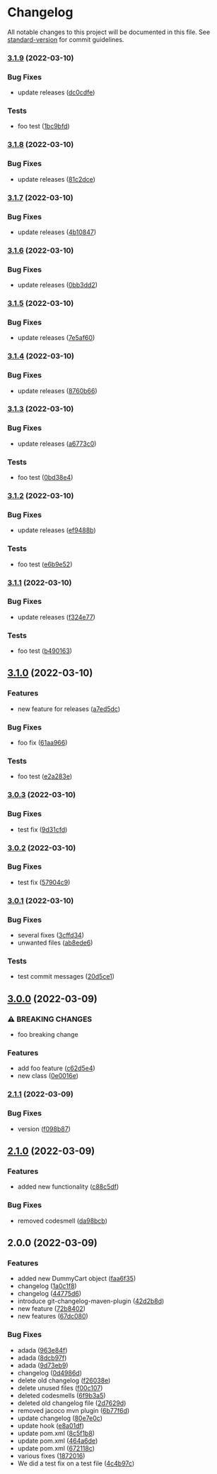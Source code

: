# Changelog

All notable changes to this project will be documented in this file. See [standard-version](https://github.com/conventional-changelog/standard-version) for commit guidelines.

### [3.1.9](https://github.com/EvgeniaPatsoni/TestRelease/compare/3.1.8...3.1.9) (2022-03-10)


### Bug Fixes

* update releases ([dc0cdfe](https://github.com/EvgeniaPatsoni/TestRelease/commits/dc0cdfed03780c08ce27bd2cb495d894f755a6e8))


### Tests

* foo test ([1bc9bfd](https://github.com/EvgeniaPatsoni/TestRelease/commits/1bc9bfd7d486bc965fca9f9e75494c42ac167ef7))

### [3.1.8](https://github.com/EvgeniaPatsoni/TestRelease/compare/3.1.7...3.1.8) (2022-03-10)


### Bug Fixes

* update releases ([81c2dce](https://github.com/EvgeniaPatsoni/TestRelease/commits/81c2dce14cac1c6622bd28f91cc4af7005cc3cb6))

### [3.1.7](https://github.com/EvgeniaPatsoni/TestRelease/compare/3.1.6...3.1.7) (2022-03-10)


### Bug Fixes

* update releases ([4b10847](https://github.com/EvgeniaPatsoni/TestRelease/commits/4b10847ead2131617027e89cc9418a3e2aeaca7b))

### [3.1.6](https://github.com/EvgeniaPatsoni/TestRelease/compare/3.1.5...3.1.6) (2022-03-10)


### Bug Fixes

* update releases ([0bb3dd2](https://github.com/EvgeniaPatsoni/TestRelease/commits/0bb3dd2ea86bffefca5ffe177ea8f86a564c9f83))

### [3.1.5](https://github.com/EvgeniaPatsoni/TestRelease/compare/3.1.4...3.1.5) (2022-03-10)


### Bug Fixes

* update releases ([7e5af60](https://github.com/EvgeniaPatsoni/TestRelease/commits/7e5af60ef3cf8a034c722958f90300d346e8db39))

### [3.1.4](https://github.com/EvgeniaPatsoni/TestRelease/compare/3.1.3...3.1.4) (2022-03-10)


### Bug Fixes

* update releases ([8760b66](https://github.com/EvgeniaPatsoni/TestRelease/commits/8760b66774bebf1381cf087f46c5e7160771156d))

### [3.1.3](https://github.com/EvgeniaPatsoni/TestRelease/compare/3.1.2...3.1.3) (2022-03-10)


### Bug Fixes

* update releases ([a6773c0](https://github.com/EvgeniaPatsoni/TestRelease/commits/a6773c0027ee1274644292bd19b87aa491242b8d))


### Tests

* foo test ([0bd38e4](https://github.com/EvgeniaPatsoni/TestRelease/commits/0bd38e456e91df280aac0c9d9ca0387d8d55d6a8))

### [3.1.2](https://github.com/EvgeniaPatsoni/TestRelease/compare/3.1.1...3.1.2) (2022-03-10)


### Bug Fixes

* update releases ([ef9488b](https://github.com/EvgeniaPatsoni/TestRelease/commits/ef9488b97b9c093d0071032554a317dc2d713be5))


### Tests

* foo test ([e6b9e52](https://github.com/EvgeniaPatsoni/TestRelease/commits/e6b9e52a9c1350f2cb9cfa3ccc5fa0b129700250))

### [3.1.1](https://github.com/EvgeniaPatsoni/TestRelease/compare/3.1.0...3.1.1) (2022-03-10)


### Bug Fixes

* update releases ([f324e77](https://github.com/EvgeniaPatsoni/TestRelease/commits/f324e77fa3001c2fad8501fab655411473a64421))


### Tests

* foo test ([b490163](https://github.com/EvgeniaPatsoni/TestRelease/commits/b490163b47c9ed70925342690f7fe1ddeb5e30c9))

## [3.1.0](https://github.com/EvgeniaPatsoni/TestRelease/compare/3.0.3...3.1.0) (2022-03-10)


### Features

* new feature for releases ([a7ed5dc](https://github.com/EvgeniaPatsoni/TestRelease/commits/a7ed5dc01c3e2a69f9e1a14d09ff887f25b09fe1))


### Bug Fixes

* foo fix ([61aa966](https://github.com/EvgeniaPatsoni/TestRelease/commits/61aa966384d606e2a0ba08eb4e404b393744bf63))


### Tests

* foo test ([e2a283e](https://github.com/EvgeniaPatsoni/TestRelease/commits/e2a283e2eaca49fd8b4f15ed7ba6d3d49e7697de))

### [3.0.3](https://github.com/EvgeniaPatsoni/TestRelease/compare/3.0.2...3.0.3) (2022-03-10)


### Bug Fixes

* test fix ([9d31cfd](https://github.com/EvgeniaPatsoni/TestRelease/commits/9d31cfdaf340fe2e11828a939b339ecbe84d8f9f))

### [3.0.2](https://github.com/EvgeniaPatsoni/TestRelease/compare/v3.0.1...v3.0.2) (2022-03-10)


### Bug Fixes

* test fix ([57904c9](https://github.com/EvgeniaPatsoni/TestRelease/commits/57904c942eb92286e77052410985eaba8ddd9f82))

### [3.0.1](https://github.com/EvgeniaPatsoni/TestRelease/compare/v3.0.0...v3.0.1) (2022-03-10)


### Bug Fixes

* several fixes ([3cffd34](https://github.com/EvgeniaPatsoni/TestRelease/commits/3cffd340449d1596ec8570f6cfe72c12ddf53188))
* unwanted files ([ab8ede6](https://github.com/EvgeniaPatsoni/TestRelease/commits/ab8ede6665213313cd2cf7a59f6f76e45553c8c7))


### Tests

* test commit messages ([20d5ce1](https://github.com/EvgeniaPatsoni/TestRelease/commits/20d5ce1c4ae607f24e1a667a04566fd2ece6842f))

## [3.0.0](https://github.com/EvgeniaPatsoni/TestRelease/compare/v2.1.1...v3.0.0) (2022-03-09)


### ⚠ BREAKING CHANGES

* foo breaking change

### Features

* add foo feature ([c62d5e4](https://github.com/EvgeniaPatsoni/TestRelease/commit/c62d5e4f13d38a7d2ee269c2c86d0e97467f6ac8))
* new class ([0e0016e](https://github.com/EvgeniaPatsoni/TestRelease/commit/0e0016e651b8bc56d8db8ecd2137e500b12c11cd))

### [2.1.1](https://github.com/EvgeniaPatsoni/TestRelease/compare/v2.1.0...v2.1.1) (2022-03-09)


### Bug Fixes

* version ([f098b87](https://github.com/EvgeniaPatsoni/TestRelease/commit/f098b87567157b3815957282a5971a3c6c8cbc1e))

## [2.1.0](https://github.com/EvgeniaPatsoni/TestRelease/compare/v2.0.0...v2.1.0) (2022-03-09)


### Features

* added new functionality ([c88c5df](https://github.com/EvgeniaPatsoni/TestRelease/commit/c88c5dfa038a4d483e35d230916f773f518198da))


### Bug Fixes

* removed codesmell ([da98bcb](https://github.com/EvgeniaPatsoni/TestRelease/commit/da98bcba0aeeabf6460626e01224d2ef30304dbe))

## 2.0.0 (2022-03-09)


### Features

* added new DummyCart object ([faa6f35](https://github.com/EvgeniaPatsoni/TestRelease/commit/faa6f35ac8e7321ce072f4369176e61d55224dda))
* changelog ([1a0c1f8](https://github.com/EvgeniaPatsoni/TestRelease/commit/1a0c1f80df6c4219080a8e816f884b2ee9d6f66e))
* changelog ([44775d6](https://github.com/EvgeniaPatsoni/TestRelease/commit/44775d6289611e32608619e8ead9f1be25437146))
* introduce git-changelog-maven-plugin ([42d2b8d](https://github.com/EvgeniaPatsoni/TestRelease/commit/42d2b8d0373f2af6efd51a9f7f755b1ad54ca9de))
* new feature ([72b8402](https://github.com/EvgeniaPatsoni/TestRelease/commit/72b8402125f7c73fb5f0bad53746c70dc3fd7f0f))
* new features ([67dc080](https://github.com/EvgeniaPatsoni/TestRelease/commit/67dc0802822c21076268e13db7805b4b116d1c58))


### Bug Fixes

* adada ([963e84f](https://github.com/EvgeniaPatsoni/TestRelease/commit/963e84fb348cf137a3ff4d0749746cf3aae863a5))
* adada ([8dcb97f](https://github.com/EvgeniaPatsoni/TestRelease/commit/8dcb97f53cfe854d8555590c7ed7254318982e0a))
* adada ([9d73eb9](https://github.com/EvgeniaPatsoni/TestRelease/commit/9d73eb984c19221b976fb89881475f15dd139ff6))
* changelog ([0d4986d](https://github.com/EvgeniaPatsoni/TestRelease/commit/0d4986dc767091c3f22057b1a03a0152cf9b86fe))
* delete old changelog ([f26038e](https://github.com/EvgeniaPatsoni/TestRelease/commit/f26038ee1d0f8560e99e33a3642533e713355a9b))
* delete unused files ([f00c107](https://github.com/EvgeniaPatsoni/TestRelease/commit/f00c107d9fc81bf1ef5debdb712bb52e448aa1e1))
* deleted codesmells ([6f9b3a5](https://github.com/EvgeniaPatsoni/TestRelease/commit/6f9b3a50c26a6d88406fa047bb51e518a4441672))
* deleted old changelog file ([2d7629d](https://github.com/EvgeniaPatsoni/TestRelease/commit/2d7629d8d4254f0df5fe0a776f2b0bdd30df8677))
* removed jacoco mvn plugin ([6b77f6d](https://github.com/EvgeniaPatsoni/TestRelease/commit/6b77f6dacb6850f2b7efe71e98bfb21d4655e2d0))
* update changelog ([80e7e0c](https://github.com/EvgeniaPatsoni/TestRelease/commit/80e7e0c7f03d25b1c88312b879be986173c0a8c0))
* update hook ([e8a01df](https://github.com/EvgeniaPatsoni/TestRelease/commit/e8a01dfc9eb20509c9c77ddc9ceff6179e052caa))
* update pom.xml ([8c5f1b8](https://github.com/EvgeniaPatsoni/TestRelease/commit/8c5f1b8906cd4e03cafe4d6500db2cc32f03e806))
* update pom.xml ([464a6de](https://github.com/EvgeniaPatsoni/TestRelease/commit/464a6dedb86743b3d29a61679a85f75e17b5a916))
* update pom.xml ([672118c](https://github.com/EvgeniaPatsoni/TestRelease/commit/672118ce8dce0099ea798774a88e0f90c33925b8))
* various fixes ([1872016](https://github.com/EvgeniaPatsoni/TestRelease/commit/1872016ba00cbcdb4f2b7999f454049ee2d5164f))
* We did a test fix on a test file ([4c4b97c](https://github.com/EvgeniaPatsoni/TestRelease/commit/4c4b97cef77c40924cd0da82b2c2e7716b6765b1))
